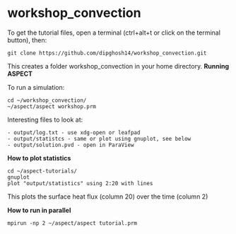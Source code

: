 # workshop_convection

To get the tutorial files, open a terminal (ctrl+alt+t or click on the terminal button), then:

    git clone https://github.com/dipghosh14/workshop_convection.git

This creates a folder workshop_convection in your home directory.
**Running ASPECT**

To run a simulation:

    cd ~/workshop_convection/
    ~/aspect/aspect workshop.prm

Interesting files to look at:

    - output/log.txt - use xdg-open or leafpad
    - output/statistcs - same or plot using gnuplot, see below
    - output/solution.pvd - open in ParaView

**How to plot statistics**

    cd ~/aspect-tutorials/
    gnuplot
    plot "output/statistics" using 2:20 with lines

This plots the surface heat flux (column 20) over the time (column 2)

**How to run in parallel**

    mpirun -np 2 ~/aspect/aspect tutorial.prm


